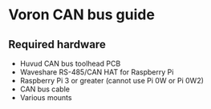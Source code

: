 # Voron CAN bus guide

## Required hardware
- Huvud CAN bus toolhead PCB
- Waveshare RS-485/CAN HAT for Raspberry Pi
- Raspberry Pi 3 or greater (cannot use Pi 0W or Pi 0W2)
- CAN bus cable
- Various mounts

